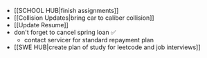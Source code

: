 - [[SCHOOL HUB|finish assignments]]
- [[Collision Updates|bring car to caliber collision]]
- [[Update Resume]]
- don't forget to cancel spring loan ✅
	- contact servicer for standard repayment plan
- [[SWE HUB|create plan of study for leetcode and job interviews]]
